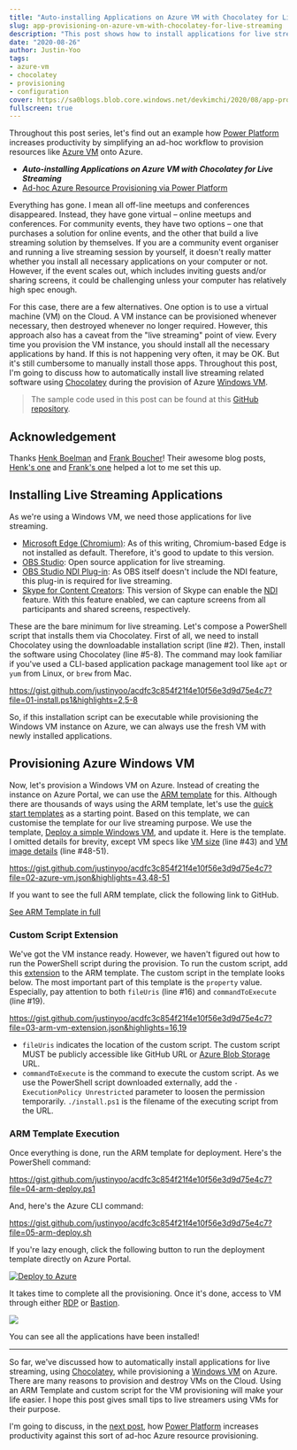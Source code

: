 ```yaml
---
title: "Auto-installing Applications on Azure VM with Chocolatey for Live Streaming"
slug: app-provisioning-on-azure-vm-with-chocolatey-for-live-streaming
description: "This post shows how to install applications for live streaming, through Chocolatey, while provisioning an Azure Windows Virtual Machine."
date: "2020-08-26"
author: Justin-Yoo
tags:
- azure-vm
- chocolatey
- provisioning
- configuration
cover: https://sa0blogs.blob.core.windows.net/devkimchi/2020/08/app-provisioning-on-azure-vm-with-chocolatey-for-live-streaming-00.png
fullscreen: true
---
```


Throughout this post series, let's find out an example how [Power Platform][pw platform] increases productivity by simplifying an ad-hoc workflow to provision resources like [Azure VM][az vm] onto Azure.

* ***Auto-installing Applications on Azure VM with Chocolatey for Live Streaming***
* [Ad-hoc Azure Resource Provisioning via Power Platform][post next]

Everything has gone. I mean all off-line meetups and conferences disappeared. Instead, they have gone virtual &ndash; online meetups and conferences. For community events, they have two options &ndash; one that purchases a solution for online events, and the other that build a live streaming solution by themselves. If you are a community event organiser and running a live streaming session by yourself, it doesn't really matter whether you install all necessary applications on your computer or not. However, if the event scales out, which includes inviting guests and/or sharing screens, it could be challenging unless your computer has relatively high spec enough.

For this case, there are a few alternatives. One option is to use a virtual machine (VM) on the Cloud. A VM instance can be provisioned whenever necessary, then destroyed whenever no longer required. However, this approach also has a caveat from the "live streaming" point of view. Every time you provision the VM instance, you should install all the necessary applications by hand. If this is not happening very often, it may be OK. But it's still cumbersome to manually install those apps. Throughout this post, I'm going to discuss how to automatically install live streaming related software using [Chocolatey][chocolatey] during the provision of Azure [Windows VM][az vm].

> The sample code used in this post can be found at this [GitHub repository][gh sample].


## Acknowledgement ##

Thanks [Henk Boelman][henk tw] and [Frank Boucher][frank tw]! Their awesome blog posts, [Henk's one][henk blog] and [Frank's one][frank blog] helped a lot to me set this up.


## Installing Live Streaming Applications ##

As we're using a Windows VM, we need those applications for live streaming.

* [Microsoft Edge (Chromium)][ms edge]: As of this writing, Chromium-based Edge is not installed as default. Therefore, it's good to update to this version.
* [OBS Studio][obs]: Open source application for live streaming.
* [OBS Studio NDI Plug-in][obs ndi]: As OBS itself doesn't include the NDI feature, this plug-in is required for live streaming.
* [Skype for Content Creators][skype]: This version of Skype can enable the [NDI][ndi] feature. With this feature enabled, we can capture screens from all participants and shared screens, respectively.

These are the bare minimum for live streaming. Let's compose a PowerShell script that installs them via Chocolatey. First of all, we need to install Chocolatey using the downloadable installation script (line #2). Then, install the software using Chocolatey (line #5-8). The command may look familiar if you've used a CLI-based application package management tool like `apt` or `yum` from Linux, or `brew` from Mac.

https://gist.github.com/justinyoo/acdfc3c854f21f4e10f56e3d9d75e4c7?file=01-install.ps1&highlights=2,5-8

So, if this installation script can be executable while provisioning the Windows VM instance on Azure, we can always use the fresh VM with newly installed applications.


## Provisioning Azure Windows VM ##

Now, let's provision a Windows VM on Azure. Instead of creating the instance on Azure Portal, we can use the [ARM template][az arm] for this. Although there are thousands of ways using the ARM template, let's use the [quick start templates][az quickstart] as a starting point. Based on this template, we can customise the template for our live streaming purpose. We use the template, [Deploy a simple Windows VM][az quickstart vm], and update it. Here is the template. I omitted details for brevity, except VM specs like [VM size][az vm size] (line #43) and [VM image details][az vm image] (line #48-51).

https://gist.github.com/justinyoo/acdfc3c854f21f4e10f56e3d9d75e4c7?file=02-azure-vm.json&highlights=43,48-51

If you want to see the full ARM template, click the following link to GitHub.

[See ARM Template in full][gh sample arm]


### Custom Script Extension ###

We've got the VM instance ready. However, we haven't figured out how to run the PowerShell script during the provision. To run the custom script, add this [extension][az vm custom script] to the ARM template. The custom script in the template looks below. The most important part of this template is the `property` value. Especially, pay attention to both `fileUris` (line #16) and `commandToExecute` (line #19).

https://gist.github.com/justinyoo/acdfc3c854f21f4e10f56e3d9d75e4c7?file=03-arm-vm-extension.json&highlights=16,19

* `fileUris` indicates the location of the custom script. The custom script MUST be publicly accessible like GitHub URL or [Azure Blob Storage][az storage blob] URL.
* `commandToExecute` is the command to execute the custom script. As we use the PowerShell script downloaded externally, add the `-ExecutionPolicy Unrestricted` parameter to loosen the permission temporarily. `./install.ps1` is the filename of the executing script from the URL.


### ARM Template Execution ###

Once everything is done, run the ARM template for deployment. Here's the PowerShell command:

https://gist.github.com/justinyoo/acdfc3c854f21f4e10f56e3d9d75e4c7?file=04-arm-deploy.ps1

And, here's the Azure CLI command:

https://gist.github.com/justinyoo/acdfc3c854f21f4e10f56e3d9d75e4c7?file=05-arm-deploy.sh

If you're lazy enough, click the following button to run the deployment template directly on Azure Portal.

[![Deploy to Azure](http://azuredeploy.net/deploybutton.png)](https://portal.azure.com/#create/Microsoft.Template/uri/https%3A%2F%2Fraw.githubusercontent.com%2Fdevkimchi%2FLiveStream-VM-Setup-Sample%2Fmain%2Fazuredeploy.json)

It takes time to complete all the provisioning. Once it's done, access to VM through either [RDP][az vm rdp] or [Bastion][az vm bastion].

![][image-01]

You can see all the applications have been installed!

---

So far, we've discussed how to automatically install applications for live streaming, using [Chocolatey][chocolatey], while provisioning a [Windows VM][az vm] on Azure. There are many reasons to provision and destroy VMs on the Cloud. Using an ARM Template and custom script for the VM provisioning will make your life easier. I hope this post gives small tips to live streamers using VMs for their purpose.

I'm going to discuss, in the [next post][post next], how [Power Platform][pw platform] increases productivity against this sort of ad-hoc Azure resource provisioning.


[image-01]: https://sa0blogs.blob.core.windows.net/devkimchi/2020/08/app-provisioning-on-azure-vm-with-chocolatey-for-live-streaming-01.png

[post next]: /2020/09/02/ad-hoc-azure-resource-provisioning-via-power-platform/

[gh sample]: https://github.com/devkimchi/LiveStream-VM-Setup-Sample
[gh sample arm]: https://github.com/devkimchi/LiveStream-VM-Setup-Sample/blob/main/azuredeploy.json#L347-L389

[chocolatey]: https://chocolatey.org/

[henk tw]: https://twitter.com/hboelman
[henk blog]: https://www.henkboelman.com/articles/online-meetups-with-obs-and-skype/
[frank tw]: https://twitter.com/fboucheros
[frank blog]: http://www.frankysnotes.com/2018/04/dont-install-your-software-yourself.html

[ms edge]: https://www.microsoft.com/edge?WT.mc_id=devkimchicom-blog-juyoo
[skype]: https://www.skype.com/en/content-creators/
[obs]: https://obsproject.com/
[obs ndi]: https://obsproject.com/forum/threads/obs-ndi-newtek-ndi%E2%84%A2-integration-into-obs-studio.69240/
[ndi]: https://www.ndi.tv/

[az arm]: https://docs.microsoft.com/azure/azure-resource-manager/templates/overview?WT.mc_id=devkimchicom-blog-juyoo
[az quickstart]: https://azure.microsoft.com/resources/templates/?term=Deploy+a+simple+Windows+VM&WT.mc_id=devkimchicom-blog-juyoo
[az quickstart vm]: https://azure.microsoft.com/resources/templates/101-vm-simple-windows/?WT.mc_id=devkimchicom-blog-juyoo

[az vm]: https://docs.microsoft.com/azure/virtual-machines/windows/overview?WT.mc_id=devkimchicom-blog-juyoo
[az vm size]: https://docs.microsoft.com/azure/virtual-machines/sizes?WT.mc_id=devkimchicom-blog-juyoo
[az vm image]: https://docs.microsoft.com/azure/virtual-machines/windows/cli-ps-findimage?WT.mc_id=devkimchicom-blog-juyoo
[az vm custom script]: https://docs.microsoft.com/azure/virtual-machines/extensions/custom-script-windows?WT.mc_id=devkimchicom-blog-juyoo
[az vm rdp]: https://docs.microsoft.com/azure/virtual-machines/windows/connect-logon?WT.mc_id=devkimchicom-blog-juyoo
[az vm bastion]: https://docs.microsoft.com/azure/bastion/bastion-connect-vm-rdp?WT.mc_id=devkimchicom-blog-juyoo

[az storage blob]: https://docs.microsoft.com/azure/storage/blobs/storage-blobs-overview?WT.mc_id=devkimchicom-blog-juyoo

[pw platform]: https://powerplatform.microsoft.com/?WT.mc_id=devkimchicom-blog-juyoo
